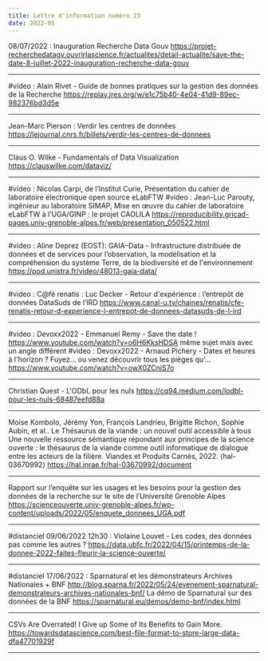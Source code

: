 ```yaml
---
title: Lettre d'information numéro 23
date: 2022-05
---
```


08/07/2022 : Inauguration Recherche Data Gouv
<https://projet-recherchedatagv.ouvrirlascience.fr/actualites/detail-actualite/save-the-date-8-juillet-2022-inauguration-recherche-data-gouv>

--------------------

#video : Alain Rivet - Guide de bonnes pratiques sur la gestion des données de la Recherche
<https://replay.jres.org/w/e1c75b40-4e04-41d9-89ec-982376bd3d5e>

--------------------

Jean-Marc Pierson : Verdir les centres de données
<https://lejournal.cnrs.fr/billets/verdir-les-centres-de-donnees>

--------------------

Claus O. Wilke - Fundamentals of Data Visualization
<https://clauswilke.com/dataviz/>

--------------------

#video : Nicolas Carpi, de l’Institut Curie, Présentation du cahier de laboratoire électronique open source eLabFTW
#video : Jean-Luc Parouty, ingénieur au laboratoire SIMAP, Mise en œuvre du cahier de laboratoire eLabFTW à l’UGA/GINP : le projet CAOLILA
<https://reproducibility.gricad-pages.univ-grenoble-alpes.fr/web/presentation_050522.html>

--------------------

#video : Aline Deprez (EOST): GAIA–Data - Infrastructure distribuée de données et de services pour l’observation, la
modélisation et la compréhension du système Terre, de la biodiversité et de l'environnement
<https://pod.unistra.fr/video/48013-gaia-data/>

--------------------

#video : C@fé renatis : Luc Decker -  Retour d'expérience : l’entrepôt de données DataSuds de l’IRD 
<https://www.canal-u.tv/chaines/renatis/cfe-renatis-retour-d-experience-l-entrepot-de-donnees-datasuds-de-l-ird>

--------------------

#video : Devoxx2022 - Emmanuel Remy - Save the date !
<https://www.youtube.com/watch?v=o6H6KksHDSA>
même sujet mais avec un angle différent
#video : Devoxx2022 - Arnaud Pichery - Dates et heures à l'horizon ? Fuyez… ou venez découvrir tous les pièges qu'... 
<https://www.youtube.com/watch?v=owX0ZCnjS7o>

--------------------

Christian Quest - L'ODbL pour les nuls
<https://cq94.medium.com/lodbl-pour-les-nuls-68487eefd88a>

--------------------

Moise Kombolo, Jérémy Yon, François Landrieu, Brigitte Richon, Sophie Aubin, et al.. Le Thésaurus de la viande : un nouvel outil accessible à tous Une nouvelle ressource sémantique répondant aux principes de la science ouverte : le thésaurus de la viande comme outil informatique de dialogue entre les acteurs de la filière. Viandes et Produits Carnés, 2022. ⟨hal-03670992⟩
<https://hal.inrae.fr/hal-03670992/document>

--------------------

Rapport sur l’enquête sur les usages et les besoins pour la gestion des données de la recherche sur le site de l’Université Grenoble Alpes
<https://scienceouverte.univ-grenoble-alpes.fr/wp-content/uploads/2022/05/enquete_donnees_UGA.pdf>

--------------------

#distanciel 09/06/2022 12h30 : Violaine Louvet - Les codes, des données pas comme les autres ?
<https://data.ubfc.fr/2022/04/15/printemps-de-la-donnee-2022-faites-fleurir-la-science-ouverte/>

--------------------

#distanciel 17/06/2022 : Sparnatural et les démonstrateurs Archives Nationales + BNF
<http://blog.sparna.fr/2022/05/24/evenement-sparnatural-demonstrateurs-archives-nationales-bnf/>
La démo de Sparnatural sur des données de la BNF
<https://sparnatural.eu/demos/demo-bnf/index.html>

--------------------

CSVs Are Overrated! I Give up Some of Its Benefits to Gain More.
<https://towardsdatascience.com/best-file-format-to-store-large-data-dfa47701929f>

--------------------

